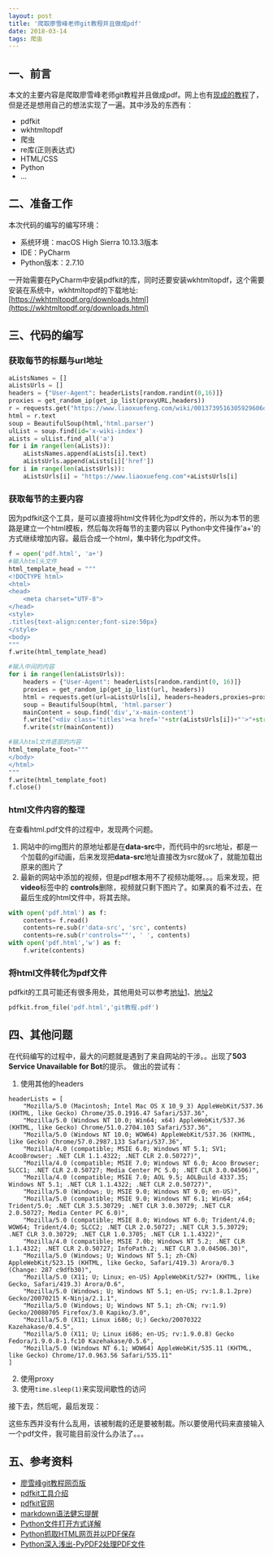 ```yaml
---
layout: post
title: '爬取廖雪峰老师git教程并且做成pdf'
date: 2018-03-14
tags: 爬虫
---
```



## 一、前言
本文的主要内容是爬取廖雪峰老师git教程并且做成pdf。网上也有[现成的教程](http://blog.csdn.net/shenwanjiang111/article/details/68925569)了，但是还是想用自己的想法实现了一遍。其中涉及的东西有：
- pdfkit
- wkhtmltopdf
- 爬虫
- re库(正则表达式)
- HTML/CSS
- Python
- ...

## 二、准备工作
本次代码的编写的编写环境：
- 系统环境：macOS High Sierra 10.13.3版本
- IDE：PyCharm
- Python版本：2.7.10

一开始需要在PyCharm中安装pdfkit的库，同时还要安装wkhtmltopdf，这个需要安装在系统中，wkhtmltopdf的下载地址:[https://wkhtmltopdf.org/downloads.html](https://wkhtmltopdf.org/downloads.html)

## 三、代码的编写

### 获取每节的标题与url地址
```Python
aListsNames = []
aListsUrls = []
headers = {"User-Agent": headerLists[random.randint(0,16)]}
proxies = get_random_ip(get_ip_list(proxyURL,headers))
r = requests.get("https://www.liaoxuefeng.com/wiki/0013739516305929606dd18361248578c67b8067c8c017b000",headers=headers,proxies=proxies)
html = r.text
soup = BeautifulSoup(html,'html.parser')
ulList = soup.find(id='x-wiki-index')
aLists = ulList.find_all('a')
for i in range(len(aLists)):
    aListsNames.append(aLists[i].text)
    aListsUrls.append(aLists[i]['href'])
for i in range(len(aListsUrls)):
    aListsUrls[i] = "https://www.liaoxuefeng.com"+aListsUrls[i]
```

### 获取每节的主要内容
因为pdfkit这个工具，是可以直接将html文件转化为pdf文件的，所以为本节的思路是建立一个html模板，然后每次将每节的主要内容以 Python中文件操作'a+'的方式继续增加内容。最后合成一个html，集中转化为pdf文件。

```Python
f = open('pdf.html', 'a+')
#输入html头文件
html_template_head = """
<!DOCTYPE html>
<html>
<head>
    <meta charset="UTF-8">
</head>
<style>
.titles{text-align:center;font-size:50px}
</style>
<body>
"""
f.write(html_template_head)

#输入中间的内容
for i in range(len(aListsUrls)):
    headers = {"User-Agent": headerLists[random.randint(0, 16)]}
    proxies = get_random_ip(get_ip_list(url, headers))
    html = requests.get(url=aListsUrls[i], headers=headers,proxies=proxies).text
    soup = BeautifulSoup(html, 'html.parser')
    mainContent = soup.find('div','x-main-content')
    f.write("<div class='titles'><a href='"+str(aListsUrls[i])+"'>"+str(aListsNames[i])+"</a></div>")
    f.write(str(mainContent))

#输入html文件底部的内容
html_template_foot="""
</body>
</html>
"""
f.write(html_template_foot)
f.close()
```

### html文件内容的整理
在查看html.pdf文件的过程中，发现两个问题。
1. 网站中的img图片的原地址都是在**data-src**中，而代码中的src地址，都是一个加载的gif动画，后来发现把**data-src**地址直接改为src就ok了，就能加载出原来的图片了
2. 最新的网站中添加的视频，但是pdf根本用不了视频功能呀。。。后来发现，把**video**标签中的
**controls**删除，视频就只剩下图片了。如果真的看不过去，在最后生成的html文件中，将其去除。
```Python
with open('pdf.html') as f:
    contents= f.read()
    contents=re.sub(r'data-src', 'src', contents)
    contents=re.sub(r'controls=""', ' ', contents)
with open('pdf.html','w') as f:
    f.write(contents)
```

### 将html文件转化为pdf文件
pdfkit的工具可能还有很多用处，其他用处可以参考[地址1](http://blog.csdn.net/shenwanjiang111/article/details/68925569)、[地址2](http://pdfkit.org)
```Python
pdfkit.from_file('pdf.html','git教程.pdf')
```

## 四、其他问题
在代码编写的过程中，最大的问题就是遇到了来自网站的干涉。。出现了**503 Service Unavailable for Bot**的提示。
做出的尝试有：
1. 使用其他的headers
```
headerLists = [
    "Mozilla/5.0 (Macintosh; Intel Mac OS X 10_9_3) AppleWebKit/537.36 (KHTML, like Gecko) Chrome/35.0.1916.47 Safari/537.36",
    "Mozilla/5.0 (Windows NT 10.0; Win64; x64) AppleWebKit/537.36 (KHTML, like Gecko) Chrome/51.0.2704.103 Safari/537.36",
    "Mozilla/5.0 (Windows NT 10.0; WOW64) AppleWebKit/537.36 (KHTML, like Gecko) Chrome/57.0.2987.133 Safari/537.36",
    "Mozilla/4.0 (compatible; MSIE 6.0; Windows NT 5.1; SV1; AcooBrowser; .NET CLR 1.1.4322; .NET CLR 2.0.50727)",
    "Mozilla/4.0 (compatible; MSIE 7.0; Windows NT 6.0; Acoo Browser; SLCC1; .NET CLR 2.0.50727; Media Center PC 5.0; .NET CLR 3.0.04506)",
    "Mozilla/4.0 (compatible; MSIE 7.0; AOL 9.5; AOLBuild 4337.35; Windows NT 5.1; .NET CLR 1.1.4322; .NET CLR 2.0.50727)",
    "Mozilla/5.0 (Windows; U; MSIE 9.0; Windows NT 9.0; en-US)",
    "Mozilla/5.0 (compatible; MSIE 9.0; Windows NT 6.1; Win64; x64; Trident/5.0; .NET CLR 3.5.30729; .NET CLR 3.0.30729; .NET CLR 2.0.50727; Media Center PC 6.0)",
    "Mozilla/5.0 (compatible; MSIE 8.0; Windows NT 6.0; Trident/4.0; WOW64; Trident/4.0; SLCC2; .NET CLR 2.0.50727; .NET CLR 3.5.30729; .NET CLR 3.0.30729; .NET CLR 1.0.3705; .NET CLR 1.1.4322)",
    "Mozilla/4.0 (compatible; MSIE 7.0b; Windows NT 5.2; .NET CLR 1.1.4322; .NET CLR 2.0.50727; InfoPath.2; .NET CLR 3.0.04506.30)",
    "Mozilla/5.0 (Windows; U; Windows NT 5.1; zh-CN) AppleWebKit/523.15 (KHTML, like Gecko, Safari/419.3) Arora/0.3 (Change: 287 c9dfb30)",
    "Mozilla/5.0 (X11; U; Linux; en-US) AppleWebKit/527+ (KHTML, like Gecko, Safari/419.3) Arora/0.6",
    "Mozilla/5.0 (Windows; U; Windows NT 5.1; en-US; rv:1.8.1.2pre) Gecko/20070215 K-Ninja/2.1.1",
    "Mozilla/5.0 (Windows; U; Windows NT 5.1; zh-CN; rv:1.9) Gecko/20080705 Firefox/3.0 Kapiko/3.0",
    "Mozilla/5.0 (X11; Linux i686; U;) Gecko/20070322 Kazehakase/0.4.5",
    "Mozilla/5.0 (X11; U; Linux i686; en-US; rv:1.9.0.8) Gecko Fedora/1.9.0.8-1.fc10 Kazehakase/0.5.6",
    "Mozilla/5.0 (Windows NT 6.1; WOW64) AppleWebKit/535.11 (KHTML, like Gecko) Chrome/17.0.963.56 Safari/535.11"
]
```
2. 使用proxy
3. 使用`time.sleep(1)`来实现间歇性的访问

接下去，然后呢，最后发现：

这些东西并没有什么乱用，该被制裁的还是要被制裁。所以要使用代码来直接输入一个pdf文件，我可能目前没什么办法了。。。


## 五、参考资料
- [廖雪峰git教程网页版](https://www.liaoxuefeng.com/wiki/0013739516305929606dd18361248578c67b8067c8c017b000)
- [pdfkit工具介绍](http://blog.csdn.net/shenwanjiang111/article/details/68925569)
- [pdfkit官网](http://pdfkit.org)
- [markdown语法健忘提醒](http://blog.csdn.net/witnessai1/article/details/52551362)
- [Python文件打开方式详解](http://blog.csdn.net/ztf312/article/details/47259805)
- [Python抓取HTML网页并以PDF保存](http://blog.csdn.net/hubaoquanu/article/details/66973149)
- [Python深入浅出-PyPDF2处理PDF文件](http://blog.csdn.net/xingxtao/article/details/79056341)
